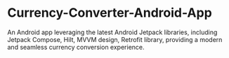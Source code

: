 # Currency-Converter-Android-App
An Android app leveraging the latest Android Jetpack libraries, including Jetpack Compose, Hilt, MVVM design, Retrofit library, providing a modern and seamless currency conversion experience.
